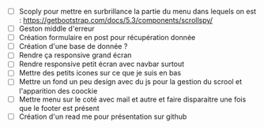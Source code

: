 - [ ] Scoply pour mettre en surbrillance la partie du menu dans lequels on est : https://getbootstrap.com/docs/5.3/components/scrollspy/
- [ ] Geston middle d'erreur
- [ ] Création formulaire en post pour récupération donnée 
- [ ] Création d'une base de donnée ? 
- [ ] Rendre ça responsive grand écran 
- [ ] Rendre responsive petit écran avec navbar surtout 
- [ ] Mettre des petits icones sur ce que je suis en bas
- [ ] Mettre un fond un peu design avec du js pour la gestion du scrool et l'apparition des coockie 
- [ ] Mettre menu sur le coté avec mail et autre et faire disparaitre une fois que le footer est présent 
- [ ] Création d'un read me pour présentation sur github 
